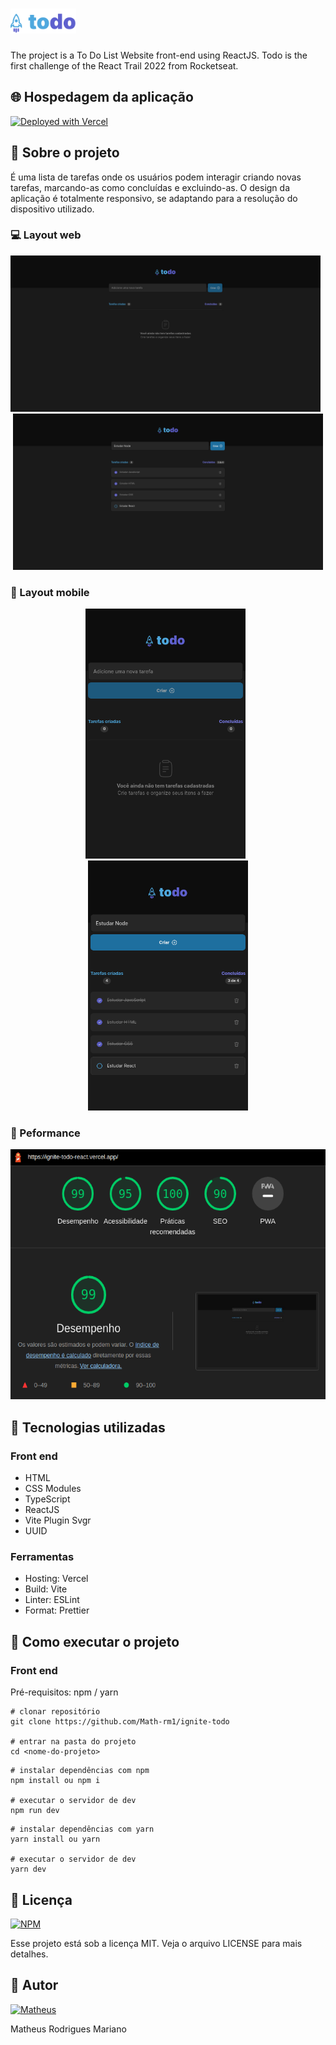 # <img height="40px" src="./src/assets/logo.svg" alt="logo">
The project is a To Do List Website front-end using ReactJS. Todo is the first challenge of the React Trail 2022 from Rocketseat. 


## :globe_with_meridians: Hospedagem da aplicação

[![Deployed with Vercel](https://vercel.com/button)](https://ignite-to-do-list-hzowpvjgk-felipesiqg.vercel.app)

## :book: Sobre o projeto

É uma lista de tarefas onde os usuários podem interagir criando novas tarefas, marcando-as como concluídas e excluindo-as. O design da aplicação é totalmente responsivo, se adaptando para a resolução do dispositivo utilizado.

### :computer: Layout web
  <div align="center">
    <img alt="web 01" height="250" src="https://github.com/Math-rm1/ignite-todo/blob/master/src/assets/ignite-todo-web.png"/> 
    <span>&nbsp</span>
    <img alt="web 02" height="250" src="https://github.com/Math-rm1/ignite-todo/blob/master/src/assets/ignite-todo-web2.png"/> 
  </div>

### :iphone: Layout mobile
  <div align="center">
      <img alt="mobile 01" height="400" src="https://github.com/Math-rm1/ignite-todo/blob/master/src/assets/ignite-todo-mobile.png"/>
      <span>&nbsp</span>
      <img alt="mobile 02" height="400" src="https://github.com/Math-rm1/ignite-todo/blob/master/src/assets/ignite-todo-mobile2.png"/> 
  </div>
  
  ### :checkered_flag: Peformance
  <div align="center">
      <img alt="lighthouse" height="400" src="https://github.com/Math-rm1/ignite-todo/blob/master/src/assets/lighthouse-web.png"/>
  </div>
  


## :rocket: Tecnologias utilizadas
### Front end
- HTML
- CSS Modules
- TypeScript
- ReactJS
- Vite Plugin Svgr
- UUID

### Ferramentas
- Hosting: Vercel
- Build: Vite
- Linter: ESLint
- Format: Prettier

## :wrench: Como executar o projeto

### Front end
Pré-requisitos: npm / yarn

```shell
# clonar repositório
git clone https://github.com/Math-rm1/ignite-todo

# entrar na pasta do projeto 
cd <nome-do-projeto>
```

```shell
# instalar dependências com npm
npm install ou npm i

# executar o servidor de dev
npm run dev
```

```shell
# instalar dependências com yarn
yarn install ou yarn

# executar o servidor de dev
yarn dev
```

## :pencil: Licença

[![NPM](https://img.shields.io/npm/l/react)](https://github.com/Math-rm1/ignite-todo/blob/master/LICENSE)

Esse projeto está sob a licença MIT. Veja o arquivo LICENSE para mais detalhes.

## :bust_in_silhouette: Autor

[![Matheus](https://img.shields.io/badge/linkedin%20-%230077B5.svg?&style=for-the-badge&logo=linkedin&logoColor=white)](https://www.linkedin.com/in/matheus-r-mariano)

Matheus Rodrigues Mariano